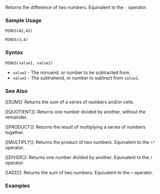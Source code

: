 Returns the difference of two numbers. Equivalent to the `-` operator.

### Sample Usage

`MINUS(A2,A3)`

`MINUS(3,4)`

### Syntax

`MINUS(value1, value2)`

* `value1` - The minuend, or number to be subtracted from.
* `value2` - The subtrahend, or number to subtract from `value1`.

### See Also

[[SUM]]: Returns the sum of a series of numbers and/or cells.

[[QUOTIENT]]: Returns one number divided by another, without the remainder.

[[PRODUCT]]: Returns the result of multiplying a series of numbers together.

[[MULTIPLY]]: Returns the product of two numbers. Equivalent to the `\*` operator.

[[DIVIDE]]: Returns one number divided by another. Equivalent to the `/` operator.

[[ADD]]: Returns the sum of two numbers. Equivalent to the `+` operator.

### Examples